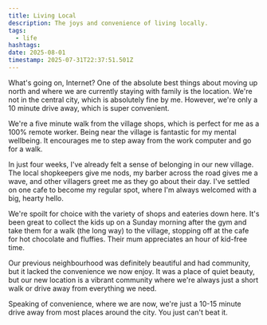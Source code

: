 ```yaml
---
title: Living Local
description: The joys and convenience of living locally.
tags:
  - life
hashtags:
date: 2025-08-01
timestamp: 2025-07-31T22:37:51.501Z
---
```


What's going on, Internet? One of the absolute best things about moving up north and where we are currently staying with family is the location. We're not in the central city, which is absolutely fine by me. However, we're only a 10 minute drive away, which is super convenient.

We're a five minute walk from the village shops, which is perfect for me as a 100% remote worker. Being near the village is fantastic for my mental wellbeing. It encourages me to step away from the work computer and go for a walk.

In just four weeks, I've already felt a sense of belonging in our new village. The local shopkeepers give me nods, my barber across the road gives me a wave, and other villagers greet me as they go about their day. I've settled on one cafe to become my regular spot, where I'm always welcomed with a big, hearty hello.

We're spoilt for choice with the variety of shops and eateries down here. It's been great to collect the kids up on a Sunday morning after the gym and take them for a walk (the long way) to the village, stopping off at the cafe for hot chocolate and fluffies. Their mum appreciates an hour of kid-free time.

Our previous neighbourhood was definitely beautiful and had community, but it lacked the convenience we now enjoy. It was a place of quiet beauty, but our new location is a vibrant community where we're always just a short walk or drive away from everything we need.

Speaking of convenience, where we are now, we're just a 10-15 minute drive away from most places around the city. You just can't beat it.